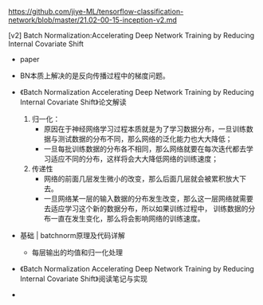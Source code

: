  https://github.com/jiye-ML/tensorflow-classification-network/blob/master/21.02-00-15-inception-v2.md 




[v2] Batch Normalization:Accelerating Deep Network Training by Reducing Internal Covariate Shift

- paper
- BN本质上解决的是反向传播过程中的梯度问题。
  
- 《Batch Normalization Accelerating Deep Network Training by Reducing Internal Covariate Shift》论文解读
  1. 归一化：
     - 原因在于神经网络学习过程本质就是为了学习数据分布，一旦训练数据与测试数据的分布不同，那么网络的泛化能力也大大降低；
     - 一旦每批训练数据的分布各不相同，那么网络就要在每次迭代都去学习适应不同的分布，这样将会大大降低网络的训练速度；
  2. 传递性
     - 网络的前面几层发生微小的改变，那么后面几层就会被累积放大下去。
     - 一旦网络某一层的输入数据的分布发生改变，那么这一层网络就需要去适应学习这个新的数据分布，所以如果训练过程中，
训练数据的分布一直在发生变化，那么将会影响网络的训练速度。
- 基础 | batchnorm原理及代码详解
  - 每层输出的均值和归一化处理





- 《Batch Normalization Accelerating Deep Network Training by Reducing Internal Covariate Shift》阅读笔记与实现
- 
